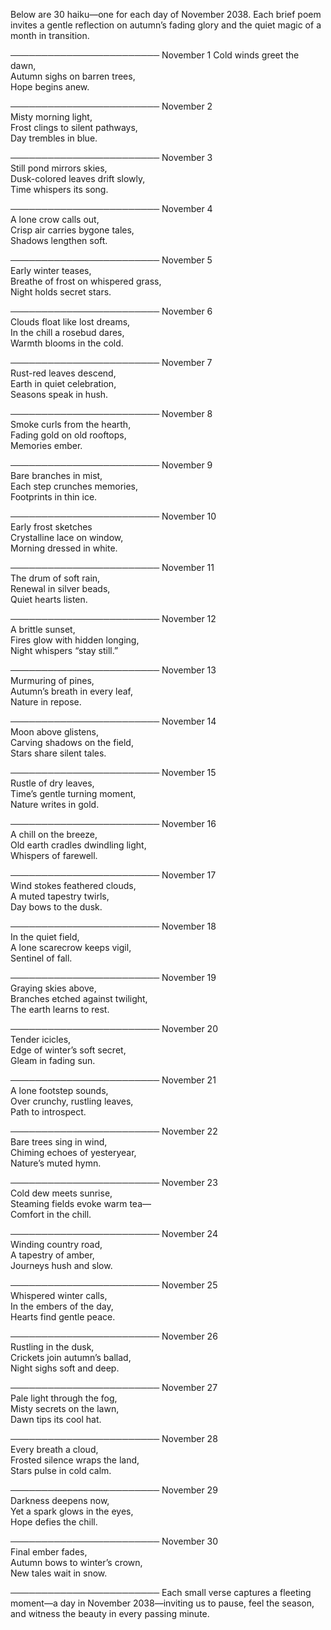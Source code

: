 Below are 30 haiku—one for each day of November 2038. Each brief poem invites a gentle reflection on autumn’s fading glory and the quiet magic of a month in transition.

────────────────────────
November 1
Cold winds greet the dawn,  
Autumn sighs on barren trees,  
Hope begins anew.

────────────────────────
November 2  
Misty morning light,  
Frost clings to silent pathways,  
Day trembles in blue.

────────────────────────
November 3  
Still pond mirrors skies,  
Dusk-colored leaves drift slowly,  
Time whispers its song.

────────────────────────
November 4  
A lone crow calls out,  
Crisp air carries bygone tales,  
Shadows lengthen soft.

────────────────────────
November 5  
Early winter teases,  
Breathe of frost on whispered grass,  
Night holds secret stars.

────────────────────────
November 6  
Clouds float like lost dreams,  
In the chill a rosebud dares,  
Warmth blooms in the cold.

────────────────────────
November 7  
Rust-red leaves descend,  
Earth in quiet celebration,  
Seasons speak in hush.

────────────────────────
November 8  
Smoke curls from the hearth,  
Fading gold on old rooftops,  
Memories ember.

────────────────────────
November 9  
Bare branches in mist,  
Each step crunches memories,  
Footprints in thin ice.

────────────────────────
November 10  
Early frost sketches  
Crystalline lace on window,  
Morning dressed in white.

────────────────────────
November 11  
The drum of soft rain,  
Renewal in silver beads,  
Quiet hearts listen.

────────────────────────
November 12  
A brittle sunset,  
Fires glow with hidden longing,  
Night whispers “stay still.”

────────────────────────
November 13  
Murmuring of pines,  
Autumn’s breath in every leaf,  
Nature in repose.

────────────────────────
November 14  
Moon above glistens,  
Carving shadows on the field,  
Stars share silent tales.

────────────────────────
November 15  
Rustle of dry leaves,  
Time’s gentle turning moment,  
Nature writes in gold.

────────────────────────
November 16  
A chill on the breeze,  
Old earth cradles dwindling light,  
Whispers of farewell.

────────────────────────
November 17  
Wind stokes feathered clouds,  
A muted tapestry twirls,  
Day bows to the dusk.

────────────────────────
November 18  
In the quiet field,  
A lone scarecrow keeps vigil,  
Sentinel of fall.

────────────────────────
November 19  
Graying skies above,  
Branches etched against twilight,  
The earth learns to rest.

────────────────────────
November 20  
Tender icicles,  
Edge of winter’s soft secret,  
Gleam in fading sun.

────────────────────────
November 21  
A lone footstep sounds,  
Over crunchy, rustling leaves,  
Path to introspect.

────────────────────────
November 22  
Bare trees sing in wind,  
Chiming echoes of yesteryear,  
Nature’s muted hymn.

────────────────────────
November 23  
Cold dew meets sunrise,  
Steaming fields evoke warm tea—  
Comfort in the chill.

────────────────────────
November 24  
Winding country road,  
A tapestry of amber,  
Journeys hush and slow.

────────────────────────
November 25  
Whispered winter calls,  
In the embers of the day,  
Hearts find gentle peace.

────────────────────────
November 26  
Rustling in the dusk,  
Crickets join autumn’s ballad,  
Night sighs soft and deep.

────────────────────────
November 27  
Pale light through the fog,  
Misty secrets on the lawn,  
Dawn tips its cool hat.

────────────────────────
November 28  
Every breath a cloud,  
Frosted silence wraps the land,  
Stars pulse in cold calm.

────────────────────────
November 29  
Darkness deepens now,  
Yet a spark glows in the eyes,  
Hope defies the chill.

────────────────────────
November 30  
Final ember fades,  
Autumn bows to winter’s crown,  
New tales wait in snow.

────────────────────────
Each small verse captures a fleeting moment—a day in November 2038—inviting us to pause, feel the season, and witness the beauty in every passing minute.
